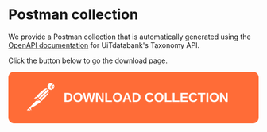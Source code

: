 # Postman collection

We provide a Postman collection that is automatically generated using the [OpenAPI documentation](openapi.md) for UiTdatabank's Taxonomy API.

Click the button below to go the download page.

<!-- focus: false -->

[![Download postman collection](https://raw.githubusercontent.com/cultuurnet/apidocs/main/assets/postman-button.svg)](https://postman.publiq.be/?api=udb-taxonomy)
